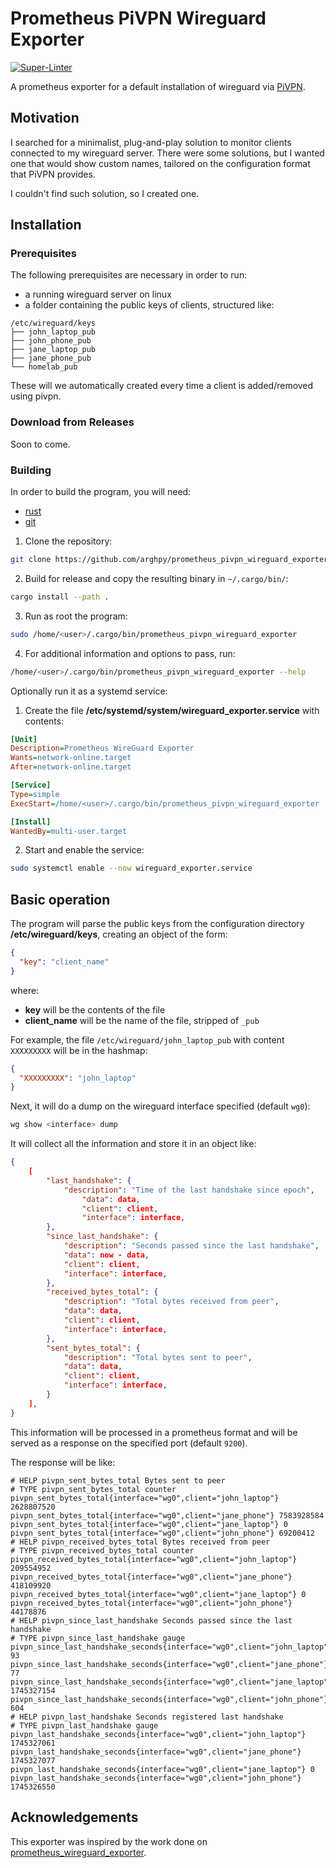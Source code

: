 # Prometheus PiVPN Wireguard Exporter

[![Super-Linter](https://github.com/arghpy/prometheus_pivpn_wireguard_exporter/actions/workflows/manage_pull_requests.yaml/badge.svg)](https://github.com/marketplace/actions/super-linter)

A prometheus exporter for a default installation of wireguard via [PiVPN](https://github.com/pivpn/pivpn).

## Motivation

I searched for a minimalist, plug-and-play solution to monitor clients connected to my wireguard
server. There were some solutions, but I wanted one that would show custom names, tailored on
the configuration format that PiVPN provides.

I couldn't find such solution, so I created one.

## Installation

### Prerequisites

The following prerequisites are necessary in order to run:

- a running wireguard server on linux
- a folder containing the public keys of clients, structured like:

```text
/etc/wireguard/keys
├── john_laptop_pub
├── john_phone_pub
├── jane_laptop_pub
├── jane_phone_pub
└── homelab_pub
```

These will we automatically created every time a client is added/removed using pivpn.

### Download from Releases

Soon to come.

### Building

In order to build the program, you will need:

- [rust](https://www.rust-lang.org/tools/install)
- [git](https://git-scm.com/downloads)

1. Clone the repository:

```bash
git clone https://github.com/arghpy/prometheus_pivpn_wireguard_exporter.git
```

2. Build for release and copy the resulting binary in `~/.cargo/bin/`:

```bash
cargo install --path .
```

3. Run as root the program:

```bash
sudo /home/<user>/.cargo/bin/prometheus_pivpn_wireguard_exporter
```

4. For additional information and options to pass, run:

```bash
/home/<user>/.cargo/bin/prometheus_pivpn_wireguard_exporter --help
```

Optionally run it as a systemd service:

1. Create the file **/etc/systemd/system/wireguard_exporter.service** with contents:

```ini
[Unit]
Description=Prometheus WireGuard Exporter
Wants=network-online.target
After=network-online.target

[Service]
Type=simple
ExecStart=/home/<user>/.cargo/bin/prometheus_pivpn_wireguard_exporter

[Install]
WantedBy=multi-user.target
```

2. Start and enable the service:

```bash
sudo systemctl enable --now wireguard_exporter.service
```

## Basic operation

The program will parse the public keys from the configuration directory **/etc/wireguard/keys**, creating an object
of the form:

```json
{
  "key": "client_name"
}
```

where:

- **key** will be the contents of the file
- **client_name** will be the name of the file, stripped of `_pub`

For example, the file `/etc/wireguard/john_laptop_pub` with content `XXXXXXXXX` will be in the hashmap:

```json
{
  "XXXXXXXXX": "john_laptop"
}
```

Next, it will do a dump on the wireguard interface specified (default `wg0`):

```bash
wg show <interface> dump
```

It will collect all the information and store it in an object like:

```json
{
    [
        "last_handshake": {
            "description": "Time of the last handshake since epoch",
                "data": data,
                "client": client,
                "interface": interface,
        },
        "since_last_handshake": {
            "description": "Seconds passed since the last handshake",
            "data": now - data,
            "client": client,
            "interface": interface,
        },
        "received_bytes_total": {
            "description": "Total bytes received from peer",
            "data": data,
            "client": client,
            "interface": interface,
        },
        "sent_bytes_total": {
            "description": "Total bytes sent to peer",
            "data": data,
            "client": client,
            "interface": interface,
        }
    ],
}
```

This information will be processed in a prometheus format and will be served as
a response on the specified port (default `9200`).

The response will be like:

```text
# HELP pivpn_sent_bytes_total Bytes sent to peer
# TYPE pivpn_sent_bytes_total counter
pivpn_sent_bytes_total{interface="wg0",client="john_laptop"} 2628807520
pivpn_sent_bytes_total{interface="wg0",client="jane_phone"} 7583928584
pivpn_sent_bytes_total{interface="wg0",client="jane_laptop"} 0
pivpn_sent_bytes_total{interface="wg0",client="john_phone"} 69200412
# HELP pivpn_received_bytes_total Bytes received from peer
# TYPE pivpn_received_bytes_total counter
pivpn_received_bytes_total{interface="wg0",client="john_laptop"} 209554952
pivpn_received_bytes_total{interface="wg0",client="jane_phone"} 418109920
pivpn_received_bytes_total{interface="wg0",client="jane_laptop"} 0
pivpn_received_bytes_total{interface="wg0",client="john_phone"} 44178876
# HELP pivpn_since_last_handshake Seconds passed since the last handshake
# TYPE pivpn_since_last_handshake gauge
pivpn_since_last_handshake_seconds{interface="wg0",client="john_laptop"} 93
pivpn_since_last_handshake_seconds{interface="wg0",client="jane_phone"} 77
pivpn_since_last_handshake_seconds{interface="wg0",client="jane_laptop"} 1745327154
pivpn_since_last_handshake_seconds{interface="wg0",client="john_phone"} 604
# HELP pivpn_last_handshake Seconds registered last handshake
# TYPE pivpn_last_handshake gauge
pivpn_last_handshake_seconds{interface="wg0",client="john_laptop"} 1745327061
pivpn_last_handshake_seconds{interface="wg0",client="jane_phone"} 1745327077
pivpn_last_handshake_seconds{interface="wg0",client="jane_laptop"} 0
pivpn_last_handshake_seconds{interface="wg0",client="john_phone"} 1745326550
```

## Acknowledgements

This exporter was inspired by the work done on [prometheus_wireguard_exporter](https://github.com/MindFlavor/prometheus_wireguard_exporter).

